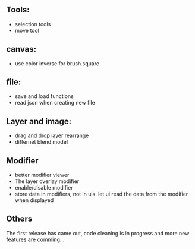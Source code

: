 ## Tools:
- selection tools
- move tool

## canvas:
- use color inverse for brush square

## file:
- save and load functions
- read json when creating new file

## Layer and image:
- drag and drop layer rearrange
- differnet blend mode!

## Modifier
- better modifier viewer
- The layer overlay modifier
- enable/disable modifier
- store data in modifiers, not in uis. let ui read the data from the modifier when displayed

## Others
The first release has came out, code cleaning is in progress and more new features are comming...
